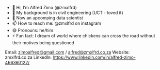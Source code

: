 - 👋 Hi, I’m Alfred Zimo (@zmxlfrd)
- 👀 My background is in civil engineering (UCT - loved it)
- 🌱 Now an upcomping data scientist
- 📫 How to reach me: @zmxlfrd on instagram
- 😄 Pronouns: he/him
- ⚡ Fun fact: I dream of world where chickens can cross the road without their motives being questioned

Email: zimoalfred@gmail.com / alfred@zmxlfrd.co.za
Website: zmxlfrd.co.za
LinkedIn: https://www.linkedin.com/in/alfred-zimo-466360122/
<!---
zmxlfrd/zmxlfrd is a ✨ special ✨ repository because its `README.md` (this file) appears on your GitHub profile.
You can click the Preview link to take a look at your changes.
--->
